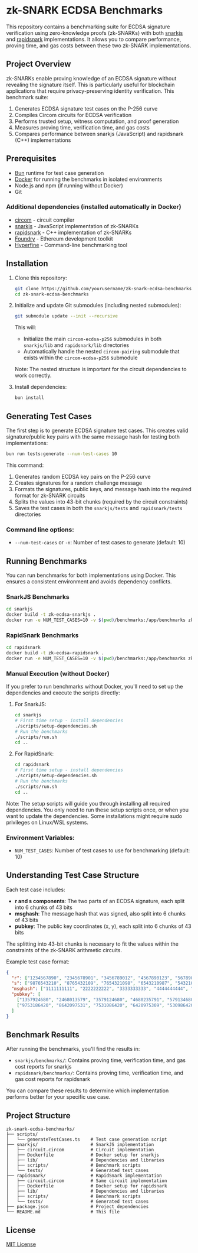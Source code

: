 # zk-SNARK ECDSA Benchmarks

This repository contains a benchmarking suite for ECDSA signature verification using zero-knowledge proofs (zk-SNARKs) with both [snarkjs](https://github.com/iden3/snarkjs) and [rapidsnark](https://github.com/iden3/rapidsnark) implementations. It allows you to compare performance, proving time, and gas costs between these two zk-SNARK implementations.

## Project Overview

zk-SNARKs enable proving knowledge of an ECDSA signature without revealing the signature itself. This is particularly useful for blockchain applications that require privacy-preserving identity verification. This benchmark suite:

1. Generates ECDSA signature test cases on the P-256 curve
2. Compiles Circom circuits for ECDSA verification
3. Performs trusted setup, witness computation, and proof generation
4. Measures proving time, verification time, and gas costs
5. Compares performance between snarkjs (JavaScript) and rapidsnark (C++) implementations

## Prerequisites

- [Bun](https://bun.sh/) runtime for test case generation
- [Docker](https://www.docker.com/) for running the benchmarks in isolated environments
- Node.js and npm (if running without Docker)
- Git

### Additional dependencies (installed automatically in Docker)

- [circom](https://github.com/iden3/circom) - circuit compiler
- [snarkjs](https://github.com/iden3/snarkjs) - JavaScript implementation of zk-SNARKs
- [rapidsnark](https://github.com/iden3/rapidsnark) - C++ implementation of zk-SNARKs
- [Foundry](https://github.com/foundry-rs/foundry) - Ethereum development toolkit
- [Hyperfine](https://github.com/sharkdp/hyperfine) - Command-line benchmarking tool

## Installation

1. Clone this repository:
   ```bash
   git clone https://github.com/yourusername/zk-snark-ecdsa-benchmarks.git
   cd zk-snark-ecdsa-benchmarks
   ```

2. Initialize and update Git submodules (including nested submodules):
   ```bash
   git submodule update --init --recursive
   ```
   
   This will:
   - Initialize the main `circom-ecdsa-p256` submodules in both `snarkjs/lib` and `rapidsnark/lib` directories
   - Automatically handle the nested `circom-pairing` submodule that exists within the `circom-ecdsa-p256` submodule
   
   Note: The nested structure is important for the circuit dependencies to work correctly.

3. Install dependencies:
   ```bash
   bun install
   ```

## Generating Test Cases

The first step is to generate ECDSA signature test cases. This creates valid signature/public key pairs with the same message hash for testing both implementations:

```bash
bun run tests:generate --num-test-cases 10
```

This command:
1. Generates random ECDSA key pairs on the P-256 curve
2. Creates signatures for a random challenge message
3. Formats the signatures, public keys, and message hash into the required format for zk-SNARK circuits
4. Splits the values into 43-bit chunks (required by the circuit constraints)
5. Saves the test cases in both the `snarkjs/tests` and `rapidsnark/tests` directories

### Command line options:

- `--num-test-cases` or `-n`: Number of test cases to generate (default: 10)

## Running Benchmarks

You can run benchmarks for both implementations using Docker. This ensures a consistent environment and avoids dependency conflicts.

### SnarkJS Benchmarks

```bash
cd snarkjs
docker build -t zk-ecdsa-snarkjs .
docker run -e NUM_TEST_CASES=10 -v $(pwd)/benchmarks:/app/benchmarks zk-ecdsa-snarkjs
```

### RapidSnark Benchmarks

```bash
cd rapidsnark
docker build -t zk-ecdsa-rapidsnark .
docker run -e NUM_TEST_CASES=10 -v $(pwd)/benchmarks:/app/benchmarks zk-ecdsa-rapidsnark
```

### Manual Execution (without Docker)

If you prefer to run benchmarks without Docker, you'll need to set up the dependencies and execute the scripts directly:

1. For SnarkJS:
   ```bash
   cd snarkjs
   # First time setup - install dependencies
   ./scripts/setup-dependencies.sh
   # Run the benchmarks
   ./scripts/run.sh
   cd ..
   ```

2. For RapidSnark:
   ```bash
   cd rapidsnark
   # First time setup - install dependencies
   ./scripts/setup-dependencies.sh
   # Run the benchmarks
   ./scripts/run.sh
   cd ..
   ```

Note: The setup scripts will guide you through installing all required dependencies. You only need to run these setup scripts once, or when you want to update the dependencies. Some installations might require sudo privileges on Linux/WSL systems.

### Environment Variables:

- `NUM_TEST_CASES`: Number of test cases to use for benchmarking (default: 10)

## Understanding Test Case Structure

Each test case includes:

- **r and s components**: The two parts of an ECDSA signature, each split into 6 chunks of 43 bits
- **msghash**: The message hash that was signed, also split into 6 chunks of 43 bits
- **pubkey**: The public key coordinates (x, y), each split into 6 chunks of 43 bits

The splitting into 43-bit chunks is necessary to fit the values within the constraints of the zk-SNARK arithmetic circuits.

Example test case format:
```json
{
  "r": ["1234567890", "2345678901", "3456789012", "4567890123", "5678901234", "6789012345"],
  "s": ["9876543210", "8765432109", "7654321098", "6543210987", "5432109876", "4321098765"],
  "msghash": ["1111111111", "2222222222", "3333333333", "4444444444", "5555555555", "6666666666"],
  "pubkey": [
    ["1357924680", "2468013579", "3579124680", "4680235791", "5791346802", "6802457913"],
    ["9753186420", "8642097531", "7531086420", "6420975309", "5309864208", "4208753197"]
  ]
}
```

## Benchmark Results

After running the benchmarks, you'll find the results in:

- `snarkjs/benchmarks/`: Contains proving time, verification time, and gas cost reports for snarkjs
- `rapidsnark/benchmarks/`: Contains proving time, verification time, and gas cost reports for rapidsnark

You can compare these results to determine which implementation performs better for your specific use case.

## Project Structure

```
zk-snark-ecdsa-benchmarks/
├── scripts/
│   └── generateTestCases.ts    # Test case generation script
├── snarkjs/                    # SnarkJS implementation
│   ├── circuit.circom          # Circuit implementation
│   ├── Dockerfile              # Docker setup for snarkjs
│   ├── lib/                    # Dependencies and libraries
│   ├── scripts/                # Benchmark scripts
│   └── tests/                  # Generated test cases
├── rapidsnark/                 # RapidSnark implementation
│   ├── circuit.circom          # Same circuit implementation
│   ├── Dockerfile              # Docker setup for rapidsnark
│   ├── lib/                    # Dependencies and libraries
│   ├── scripts/                # Benchmark scripts
│   └── tests/                  # Generated test cases
├── package.json                # Project dependencies
└── README.md                   # This file
```

## License

[MIT License](LICENSE)
